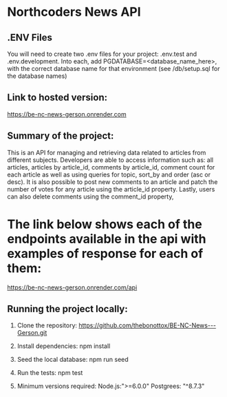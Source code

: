 # Northcoders News API

## .ENV Files

You will need to create two .env files for your project: .env.test and .env.development. Into each, add PGDATABASE=<database_name_here>, with the correct database name for that environment (see /db/setup.sql for the database names)


## Link to hosted version:
https://be-nc-news-gerson.onrender.com

## Summary of the project:
This is an API for managing and retrieving data related to articles from different subjects.
Developers are able to access information such as:
all articles, articles by article_id, comments by article_id, comment count for each article as well as using queries for topic, sort_by and order (asc or desc).
It is also possible to post new comments to an article and patch the number of votes for any article using the article_id property.
Lastly, users can also delete comments using the comment_id property,

# The link below shows each of the endpoints available in the api with examples of response for each of them:
https://be-nc-news-gerson.onrender.com/api


## Running the project locally:

1. Clone the repository: https://github.com/thebonottox/BE-NC-News---Gerson.git

2. Install dependencies: npm install

3. Seed the local database: npm run seed

4. Run the tests: npm test

5. Minimum versions required:
Node.js:">=6.0.0"
Postgrees: "^8.7.3"